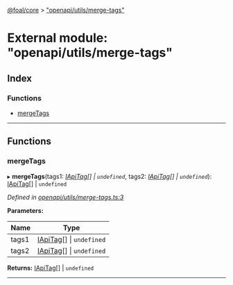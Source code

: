 [@foal/core](../README.md) > ["openapi/utils/merge-tags"](../modules/_openapi_utils_merge_tags_.md)

# External module: "openapi/utils/merge-tags"

## Index

### Functions

* [mergeTags](_openapi_utils_merge_tags_.md#mergetags)

---

## Functions

<a id="mergetags"></a>

###  mergeTags

▸ **mergeTags**(tags1: *[IApiTag](../interfaces/_openapi_interfaces_.iapitag.md)[] \| `undefined`*, tags2: *[IApiTag](../interfaces/_openapi_interfaces_.iapitag.md)[] \| `undefined`*): [IApiTag](../interfaces/_openapi_interfaces_.iapitag.md)[] \| `undefined`

*Defined in [openapi/utils/merge-tags.ts:3](https://github.com/FoalTS/foal/blob/cf326d07/packages/core/src/openapi/utils/merge-tags.ts#L3)*

**Parameters:**

| Name | Type |
| ------ | ------ |
| tags1 | [IApiTag](../interfaces/_openapi_interfaces_.iapitag.md)[] \| `undefined` |
| tags2 | [IApiTag](../interfaces/_openapi_interfaces_.iapitag.md)[] \| `undefined` |

**Returns:** [IApiTag](../interfaces/_openapi_interfaces_.iapitag.md)[] \| `undefined`

___

